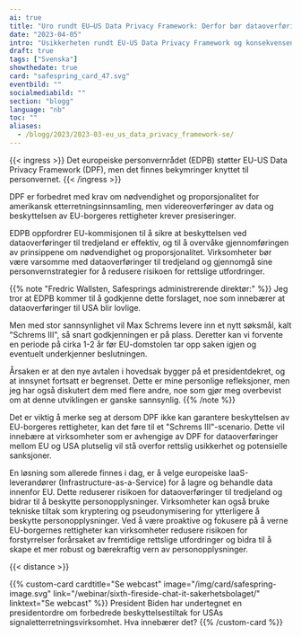 ```yaml
---
ai: true
title: "Uro rundt EU–US Data Privacy Framework: Derfor bør dataoverføring til tredjeland unngås"
date: "2023-04-05"
intro: "Usikkerheten rundt EU-US Data Privacy Framework og konsekvensene for virksomheter som overfører personopplysninger mellom EU og USA."
draft: true
tags: ["Svenska"]
showthedate: true
card: "safespring_card_47.svg"
eventbild: ""
socialmediabild: ""
section: "blogg"
language: "nb"
toc: ""
aliases:
  - /blogg/2023/2023-03-eu_us_data_privacy_framework-se/
---
```

{{< ingress >}}
Det europeiske personvernrådet (EDPB) støtter EU-US Data Privacy Framework (DPF), men det finnes bekymringer knyttet til personvernet.
{{< /ingress >}}

DPF er forbedret med krav om nødvendighet og proporsjonalitet for amerikansk etterretningsinnsamling, men videreoverføringer av data og beskyttelsen av EU-borgeres rettigheter krever presiseringer.

EDPB oppfordrer EU-kommisjonen til å sikre at beskyttelsen ved dataoverføringer til tredjeland er effektiv, og til å overvåke gjennomføringen av prinsippene om nødvendighet og proporsjonalitet. Virksomheter bør være varsomme med dataoverføringer til tredjeland og gjennomgå sine personvernstrategier for å redusere risikoen for rettslige utfordringer.

{{% note "Fredric Wallsten, Safesprings administrerende direktør:" %}}
Jeg tror at EDPB kommer til å godkjenne dette forslaget, noe som innebærer at dataoverføringer til USA blir lovlige.

Men med stor sannsynlighet vil Max Schrems levere inn et nytt søksmål, kalt "Schrems III", så snart godkjenningen er på plass. Deretter kan vi forvente en periode på cirka 1-2 år før EU-domstolen tar opp saken igjen og eventuelt underkjenner beslutningen.

Årsaken er at den nye avtalen i hovedsak bygger på et presidentdekret, og at innsynet fortsatt er begrenset. Dette er mine personlige refleksjoner, men jeg har også diskutert dem med flere andre, noe som gjør meg overbevist om at denne utviklingen er ganske sannsynlig.
{{% /note %}}

Det er viktig å merke seg at dersom DPF ikke kan garantere beskyttelsen av EU-borgeres rettigheter, kan det føre til et "Schrems III"-scenario. Dette vil innebære at virksomheter som er avhengige av DPF for dataoverføringer mellom EU og USA plutselig vil stå overfor rettslig usikkerhet og potensielle sanksjoner.

En løsning som allerede finnes i dag, er å velge europeiske IaaS-leverandører (Infrastructure-as-a-Service) for å lagre og behandle data innenfor EU. Dette reduserer risikoen for dataoverføringer til tredjeland og bidrar til å beskytte personopplysninger. Virksomheter kan også bruke tekniske tiltak som kryptering og pseudonymisering for ytterligere å beskytte personopplysninger. Ved å være proaktive og fokusere på å verne EU-borgernes rettigheter kan virksomheter redusere risikoen for forstyrrelser forårsaket av fremtidige rettslige utfordringer og bidra til å skape et mer robust og bærekraftig vern av personopplysninger.

{{< distance >}}

{{% custom-card cardtitle="Se webcast" image="/img/card/safespring-image.svg" link="/webinar/sixth-fireside-chat-it-sakerhetsbolaget/" linktext="Se webcast" %}}
President Biden har undertegnet en presidentordre om forbedrede beskyttelsestiltak for USAs signaletterretningsvirksomhet. Hva innebærer det?
{{% /custom-card %}}